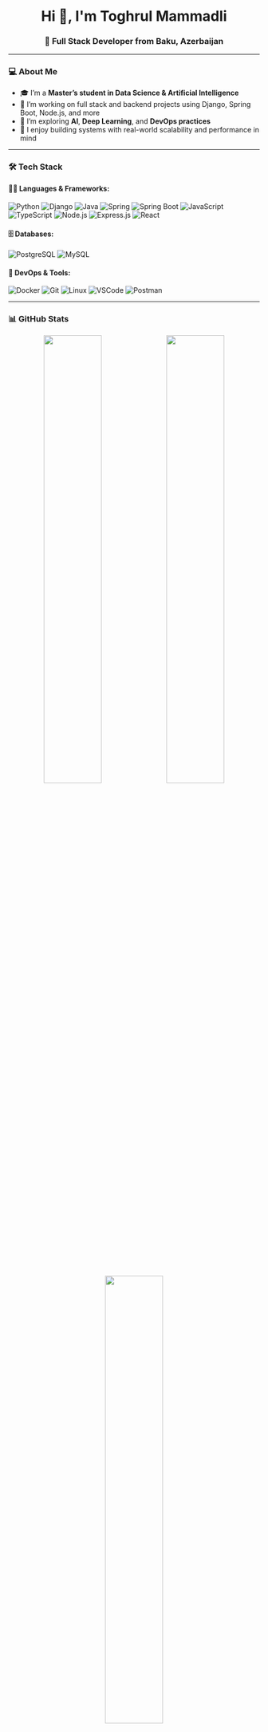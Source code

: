 <h1 align="center">Hi 👋, I'm Toghrul Mammadli</h1>
<h3 align="center">🚀 Full Stack Developer from Baku, Azerbaijan</h3>


---

### 💻 About Me

- 🎓 I’m a **Master’s student in Data Science & Artificial Intelligence**
- 🔭 I’m working on full stack and backend projects using Django, Spring Boot, Node.js, and more
- 🌱 I’m exploring **AI**, **Deep Learning**, and **DevOps practices**
- 🧠 I enjoy building systems with real-world scalability and performance in mind

---

### 🛠️ Tech Stack

#### 👨‍💻 Languages & Frameworks:
![Python](https://img.shields.io/badge/-Python-3776AB?style=flat-square&logo=python&logoColor=white)
![Django](https://img.shields.io/badge/-Django-092E20?style=flat-square&logo=django&logoColor=white)
![Java](https://img.shields.io/badge/-Java-007396?style=flat-square&logo=java&logoColor=white)
![Spring](https://img.shields.io/badge/-Spring-6DB33F?style=flat-square&logo=spring&logoColor=white)
![Spring Boot](https://img.shields.io/badge/-Spring%20Boot-6DB33F?style=flat-square&logo=spring-boot&logoColor=white)
![JavaScript](https://img.shields.io/badge/-JavaScript-F7DF1E?style=flat-square&logo=javascript&logoColor=black)
![TypeScript](https://img.shields.io/badge/-TypeScript-3178C6?style=flat-square&logo=typescript&logoColor=white)
![Node.js](https://img.shields.io/badge/-Node.js-339933?style=flat-square&logo=node.js&logoColor=white)
![Express.js](https://img.shields.io/badge/-Express.js-000000?style=flat-square&logo=express&logoColor=white)
![React](https://img.shields.io/badge/-React-20232A?style=flat-square&logo=react&logoColor=61DAFB)

#### 🗄️ Databases:
![PostgreSQL](https://img.shields.io/badge/-PostgreSQL-336791?style=flat-square&logo=postgresql&logoColor=white)
![MySQL](https://img.shields.io/badge/-MySQL-4479A1?style=flat-square&logo=mysql&logoColor=white)

#### 🧰 DevOps & Tools:
![Docker](https://img.shields.io/badge/-Docker-2496ED?style=flat-square&logo=docker&logoColor=white)
![Git](https://img.shields.io/badge/-Git-F05032?style=flat-square&logo=git&logoColor=white)
![Linux](https://img.shields.io/badge/-Linux-FCC624?style=flat-square&logo=linux&logoColor=black)
![VSCode](https://img.shields.io/badge/-VSCode-007ACC?style=flat-square&logo=visual-studio-code&logoColor=white)
![Postman](https://img.shields.io/badge/-Postman-FF6C37?style=flat-square&logo=postman&logoColor=white)


---

### 📊 GitHub Stats

<p align="center">
  <img src="https://github-readme-stats.vercel.app/api?username=toghrulmammdl&show_icons=true&theme=radical" width="48%" />
  <img src="https://github-readme-streak-stats.herokuapp.com/?user=toghrulmammdl&theme=radical&date_format=M%20j%5B%2C%20Y%5D&utc_offset=+4" width="48%" />
</p>

<p align="center">
  <img src="https://github-readme-stats.vercel.app/api/top-langs/?username=toghrulmammdl&layout=compact&theme=radical&langs_count=10" width="48%" />
</p>

---

### 🚀 Interests & Projects

- 🌐 Full Stack Web Applications
- 🧱 Backend Systems Architecture & API Design
- 🎮 Algorithm games, personal toolkits, and learning projects
- 🤖 Artificial Intelligence

---

### 🧭 Extras

![Visitor Badge](https://komarev.com/ghpvc/?username=toghrulmammadli&style=flat-square&color=blue)
![Profile Status](https://img.shields.io/badge/Profile-Active-green?style=flat-square&logo=github)

---

⭐️ If you enjoy my work, consider leaving a star on one of my repos!
